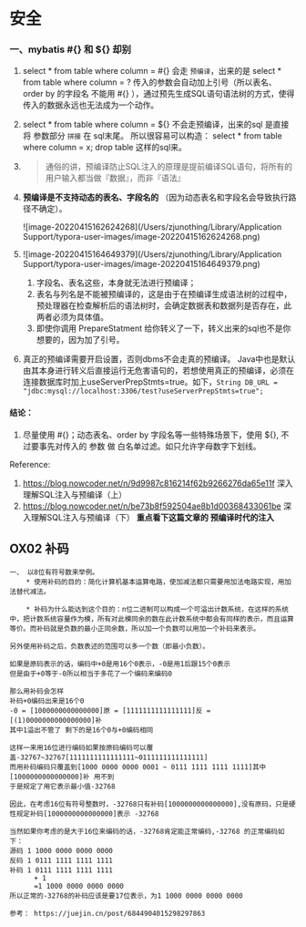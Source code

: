 # 安全

### 一、mybatis #{} 和 ${} 却别

1. select * from table where column =  #{}   会走 `预编译`，出来的是 select * from table where column = ?    传入的参数会自动加上引号（所以表名、order by 的字段名 不能用 #{} ），通过预先生成SQL语句语法树的方式，使得传入的数据永远也无法成为一个动作。 

2. select * from table where column = ${}  不会走预编译，出来的sql 是直接将 参数部分 `拼接` 在 sql末尾。 所以很容易可以构造： select * from table where column = x; drop table   这样的sql来。

3. > 通俗的讲，预编译防止SQL注入的原理是提前编译SQL语句，将所有的用户输入都当做『数据』，而非『语法』

4. **预编译是不支持动态的表名、字段名的** （因为动态表名和字段名会导致执行路径不确定）。 

   ![image-20220415162624268](/Users/zjunothing/Library/Application Support/typora-user-images/image-20220415162624268.png)

5. ![image-20220415164649379](/Users/zjunothing/Library/Application Support/typora-user-images/image-20220415164649379.png)

   1. 字段名、表名这些，本身就无法进行预编译；
   2. 表名与列名是不能被预编译的，这是由于在预编译生成语法树的过程中，预处理器在检查解析后的语法树时，会确定数据表和数据列是否存在，此两者必须为具体值。
   3. 即使你调用 PrepareStatment 给你转义了一下，转义出来的sql也不是你想要的，因为加了引号。

6. 真正的预编译需要开启设置，否则dbms不会走真的预编译。 Java中也是默认由其本身进行转义后直接运行无危害语句的，若想使用真正的预编译，必须在连接数据库时加上useServerPrepStmts=true。如下，`String DB_URL = "jdbc:mysql://localhost:3306/test?useServerPrepStmts=true";`

#### 结论：

1. 尽量使用 #{}；动态表名、order by 字段名等一些特殊场景下，使用 ${},  不过要事先对传入的 参数 做 白名单过滤。如只允许字母数字下划线。

Reference:

1. https://blog.nowcoder.net/n/9d9987c816214f62b9266276da65e11f 深入理解SQL注入与预编译（上）
2. https://blog.nowcoder.net/n/be73b8f592504ae8b1d00368433061be 深入理解SQL注入与预编译（下） **重点看下这篇文章的 预编译时代的注入**





## OX02 补码

```
一、 以8位有符号数来举例。
	* 使用补码的目的：简化计算机基本运算电路，使加减法都只需要用加法电路实现，用加法替代减法。
	
	* 补码为什么能达到这个目的：n位二进制可以构成一个可溢出计数系统，在这样的系统中，把计数系统容量作为模，所有对此模同余的数在此计数系统中都会有同样的表示，而且运算等价。而补码就是负数的最小正同余数，所以加一个负数可以用加一个补码来表示。

另外使用补码之后，负数表述的范围可以多一个数（即最小负数）。 

如果是原码表示的话，编码中+0是用16个0表示，-0是用1后跟15个0表示
但是由于+0等于-0所以相当于多花了一个编码来编码0

那么用补码会怎样
补码+0编码出来是16个0
-0 = [1000000000000000]原 = [1111111111111111]反 = [(1)0000000000000000]补
其中1溢出不管了 剩下的是16个0与+0编码相同

这样一来用16位进行编码如果按原码编码可以覆盖-32767~32767[1111111111111111~0111111111111111]
而用补码编码只覆盖到[1000 0000 0000 0001 ~ 0111 1111 1111 1111]其中[1000000000000000]补 用不到
于是规定了用它表示最小值-32768

因此，在考虑16位有符号整数时，-32768只有补码[1000000000000000],没有原码，只是硬性规定补码[1000000000000000]表示 -32768

当然如果你考虑的是大于16位来编码的话，-32768肯定能正常编码,-32768 的正常编码如下：
源码 1 1000 0000 0000 0000
反码 1 0111 1111 1111 1111
补码 1 0111 1111 1111 1111 
      + 1
      =1 1000 0000 0000 0000
所以正常的-32768的补码应该是要17位表示，为1 1000 0000 0000 0000

参考： https://juejin.cn/post/6844904015298297863
```







